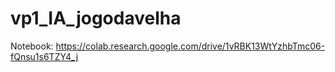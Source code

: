 # vp1_IA_jogodavelha

Notebook: https://colab.research.google.com/drive/1vRBK13WtYzhbTmc06-fQnsu1s6TZY4_j
